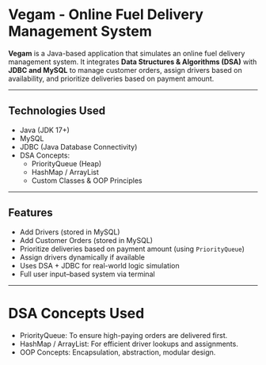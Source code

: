 #  Vegam - Online Fuel Delivery Management System

**Vegam** is a Java-based application that simulates an online fuel delivery management system. It integrates **Data Structures & Algorithms (DSA)** with **JDBC and MySQL** to manage customer orders, assign drivers based on availability, and prioritize deliveries based on payment amount.

---

##  Technologies Used

- Java (JDK 17+)
- MySQL
- JDBC (Java Database Connectivity)
- DSA Concepts:
  - PriorityQueue (Heap)
  - HashMap / ArrayList
  - Custom Classes & OOP Principles

---

##  Features

-  Add Drivers (stored in MySQL)
-  Add Customer Orders (stored in MySQL)
-  Prioritize deliveries based on payment amount (using `PriorityQueue`)
-  Assign drivers dynamically if available
-  Uses DSA + JDBC for real-world logic simulation
-  Full user input–based system via terminal

---

#  DSA Concepts Used
- PriorityQueue: To ensure high-paying orders are delivered first.
- HashMap / ArrayList: For efficient driver lookups and assignments.
- OOP Concepts: Encapsulation, abstraction, modular design. 
